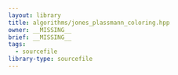 ```yaml
---
layout: library
title: algorithms/jones_plassmann_coloring.hpp
owner: __MISSING__
brief: __MISSING__
tags:
  - sourcefile
library-type: sourcefile
---
```


```{index}  algorithms/jones_plassmann_coloring.hpp
```

